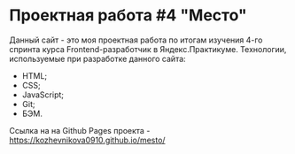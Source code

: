 # Проектная работа #4 "Место"
Данный сайт - это моя проектная работа по итогам изучения 4-го спринта курса Frontend-разработчик в Яндекс.Практикуме.
Технологии, используемые при разработке данного сайта:
* HTML;
* CSS;
* JavaScript;
* Git;
* БЭМ.

Ссылка на на Github Pages проекта - https://kozhevnikova0910.github.io/mesto/
